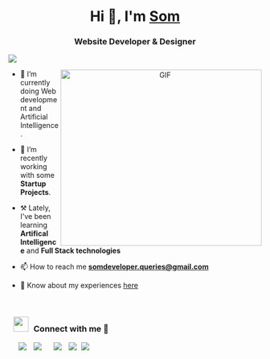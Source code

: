 <h1 align="center">Hi 👋, I'm <a href="https://thevector.xyz" target="blank">
Som</a></h1>
<h3 align="center">Website Developer & Designer</h3>

![](https://komarev.com/ghpvc/?username=VEcTorX009&label=PROFILE+VIEWS)

<!--<p align="left"> <a href="https://twitter.com/100rabhcsmc" target="blank"><img src="https://img.shields.io/twitter/follow/100rabhcsmc?logo=twitter&style=for-the-badge" alt="100rabhcsmc" /></a> </p> -->

<a target="_blank" align="center">
  <img align="right" top="500" height="350" width="400" alt="GIF" src="https://64.media.tumblr.com/dc9305af16aa9a3c60a9ddf026b00480/b9dd63a3352b14fa-4e/s1280x1920/11f42558b5fa54ce96f2d698a453c97c0a3ff692.gif">
</a>

- 🔭 I’m currently doing Web development and Artificial Intelligence. 

- 🌱 I’m recently working with some **Startup Projects**.

- ⚒️ Lately, I've been learning **Artifical Intelligence** and **Full Stack technologies** 

- 📫 How to reach me **somdeveloper.queries@gmail.com**

- 📄 Know about my experiences <a href="https://www.thevector.xyz/" target="blank">here</a>
<br/>




 <div align="left"  class="icons-social" style="margin-left: 10px;">
 <h3> <img src="https://media.giphy.com/media/iY8CRBdQXODJSCERIr/giphy.gif" width="30" height="30" style="margin-right: 10px;">Connect with me 🤝 </h3>
        <a style="margin-left: 10px;"  target="_blank" href="https://www.linkedin.com/in/som-s-647318222/">
			<img src="https://img.icons8.com/doodle/40/000000/linkedin--v2.png"></a>
        <a style="margin-left: 10px;" target="_blank" href="https://github.com/VEcTorX009">
		<img src="https://img.icons8.com/doodle/40/000000/github--v1.png"></a>
		<a style="margin-left: 10px;" target="_blank" href="https://stackoverflow.com/users/12053852/saurabh-chavan?tab=profile">
        <a style="margin-left: 10px;" target="_blank" href="https://instagram.com/som.developer">
			<img src="https://img.icons8.com/doodle/40/000000/instagram-new--v2.png"></a>
		<a style="margin-left: 10px;" target="_blank" href="https://twitter.com/home">
			<img src="https://img.icons8.com/doodle/1x/twitter-squared--v2.png" ></a>
		<a style="margin-left: 5px;" target="_blank" href="https://www.thevector.xyz/">
					<img src="https://img.icons8.com/plasticine/0.5x/resume.png" ></a>
      </div>


